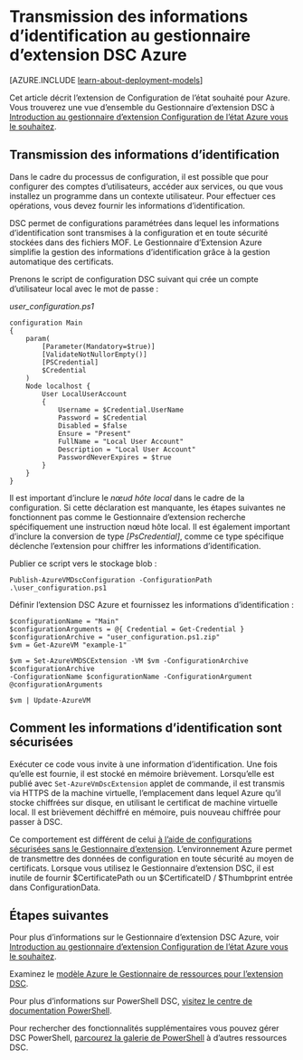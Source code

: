 <properties
   pageTitle="Transmission des informations d’identification à Azure à l’aide de DSC | Microsoft Azure"
   description="Vue d’ensemble sur le passage d’informations d’identification en toute sécurité Azure machines virtuelles à l’aide de la Configuration de l’état PowerShell vous le souhaitez"
   services="virtual-machines-windows"
   documentationCenter=""
   authors="zjalexander"
   manager="timlt"
   editor=""
   tags="azure-service-management,azure-resource-manager"
   keywords=""/>

<tags
   ms.service="virtual-machines-windows"
   ms.devlang="na"
   ms.topic="article"
   ms.tgt_pltfrm="vm-windows"
   ms.workload="na"
   ms.date="09/15/2016"
   ms.author="zachal"/>

# <a name="passing-credentials-to-the-azure-dsc-extension-handler"></a>Transmission des informations d’identification au gestionnaire d’extension DSC Azure #

[AZURE.INCLUDE [learn-about-deployment-models](../../includes/learn-about-deployment-models-both-include.md)]

Cet article décrit l’extension de Configuration de l’état souhaité pour Azure. Vous trouverez une vue d’ensemble du Gestionnaire d’extension DSC à [Introduction au gestionnaire d’extension Configuration de l’état Azure vous le souhaitez](virtual-machines-windows-extensions-dsc-overview.md). 


## <a name="passing-in-credentials"></a>Transmission des informations d’identification
Dans le cadre du processus de configuration, il est possible que pour configurer des comptes d’utilisateurs, accéder aux services, ou que vous installez un programme dans un contexte utilisateur. Pour effectuer ces opérations, vous devez fournir les informations d’identification. 

DSC permet de configurations paramétrées dans lequel les informations d’identification sont transmises à la configuration et en toute sécurité stockées dans des fichiers MOF. Le Gestionnaire d’Extension Azure simplifie la gestion des informations d’identification grâce à la gestion automatique des certificats. 

Prenons le script de configuration DSC suivant qui crée un compte d’utilisateur local avec le mot de passe :

*user_configuration.ps1*

```
configuration Main
{
    param(
        [Parameter(Mandatory=$true)]
        [ValidateNotNullorEmpty()]
        [PSCredential]
        $Credential
    )    
    Node localhost {       
        User LocalUserAccount
        {
            Username = $Credential.UserName
            Password = $Credential
            Disabled = $false
            Ensure = "Present"
            FullName = "Local User Account"
            Description = "Local User Account"
            PasswordNeverExpires = $true
        } 
    }  
} 
```

Il est important d’inclure le *nœud hôte local* dans le cadre de la configuration. Si cette déclaration est manquante, les étapes suivantes ne fonctionnent pas comme le Gestionnaire d’extension recherche spécifiquement une instruction nœud hôte local. Il est également important d’inclure la conversion de type *[PsCredential]*, comme ce type spécifique déclenche l’extension pour chiffrer les informations d’identification. 

Publier ce script vers le stockage blob :

`Publish-AzureVMDscConfiguration -ConfigurationPath .\user_configuration.ps1`

Définir l’extension DSC Azure et fournissez les informations d’identification :

```
$configurationName = "Main"
$configurationArguments = @{ Credential = Get-Credential }
$configurationArchive = "user_configuration.ps1.zip"
$vm = Get-AzureVM "example-1"
 
$vm = Set-AzureVMDSCExtension -VM $vm -ConfigurationArchive $configurationArchive 
-ConfigurationName $configurationName -ConfigurationArgument @configurationArguments
 
$vm | Update-AzureVM
```
## <a name="how-credentials-are-secured"></a>Comment les informations d’identification sont sécurisées
Exécuter ce code vous invite à une information d’identification. Une fois qu’elle est fournie, il est stocké en mémoire brièvement. Lorsqu’elle est publié avec `Set-AzureVmDscExtension` applet de commande, il est transmis via HTTPS de la machine virtuelle, l’emplacement dans lequel Azure qu’il stocke chiffrées sur disque, en utilisant le certificat de machine virtuelle local. Il est brièvement déchiffré en mémoire, puis nouveau chiffrée pour passer à DSC.

Ce comportement est différent de celui [à l’aide de configurations sécurisées sans le Gestionnaire d’extension](https://msdn.microsoft.com/powershell/dsc/securemof). L’environnement Azure permet de transmettre des données de configuration en toute sécurité au moyen de certificats. Lorsque vous utilisez le Gestionnaire d’extension DSC, il est inutile de fournir $CertificatePath ou un $CertificateID / $Thumbprint entrée dans ConfigurationData.


## <a name="next-steps"></a>Étapes suivantes ##

Pour plus d’informations sur le Gestionnaire d’extension DSC Azure, voir [Introduction au gestionnaire d’extension Configuration de l’état Azure vous le souhaitez](virtual-machines-windows-extensions-dsc-overview.md). 

Examinez le [modèle Azure le Gestionnaire de ressources pour l’extension DSC](virtual-machines-windows-extensions-dsc-template.md).

Pour plus d’informations sur PowerShell DSC, [visitez le centre de documentation PowerShell](https://msdn.microsoft.com/powershell/dsc/overview). 

Pour rechercher des fonctionnalités supplémentaires vous pouvez gérer DSC PowerShell, [parcourez la galerie de PowerShell](https://www.powershellgallery.com/packages?q=DscResource&x=0&y=0) à d’autres ressources DSC.
